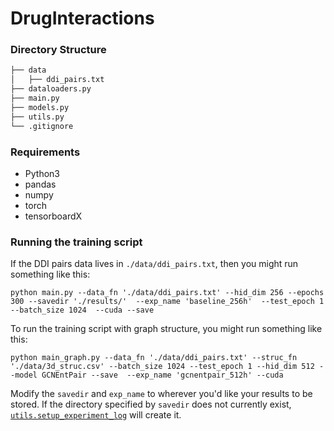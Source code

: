 # DrugInteractions

### Directory Structure
```bash
├── data
│   ├── ddi_pairs.txt
├── dataloaders.py
├── main.py
├── models.py
├── utils.py
└── .gitignore
```

### Requirements
- Python3
- pandas
- numpy
- torch
- tensorboardX

### Running the training script
If the DDI pairs data lives in `./data/ddi_pairs.txt`, then you might run something like this:
```
python main.py --data_fn './data/ddi_pairs.txt' --hid_dim 256 --epochs 300 --savedir './results/'  --exp_name 'baseline_256h'  --test_epoch 1  --batch_size 1024  --cuda --save
```

To run the training script with graph structure, you might run something like this:
```
python main_graph.py --data_fn './data/ddi_pairs.txt' --struc_fn './data/3d_struc.csv' --batch_size 1024 --test_epoch 1 --hid_dim 512 --model GCNEntPair --save  --exp_name 'gcnentpair_512h' --cuda
```

Modify the `savedir` and `exp_name` to wherever you'd like your results to be stored. If the directory specified by `savedir` does not currently exist, [`utils.setup_experiment_log`](https://github.com/horacepan/DrugInteractions/blob/d9d292737815f827d1d1a7b2136363f80da4866e/utils.py#L38) will create it.
